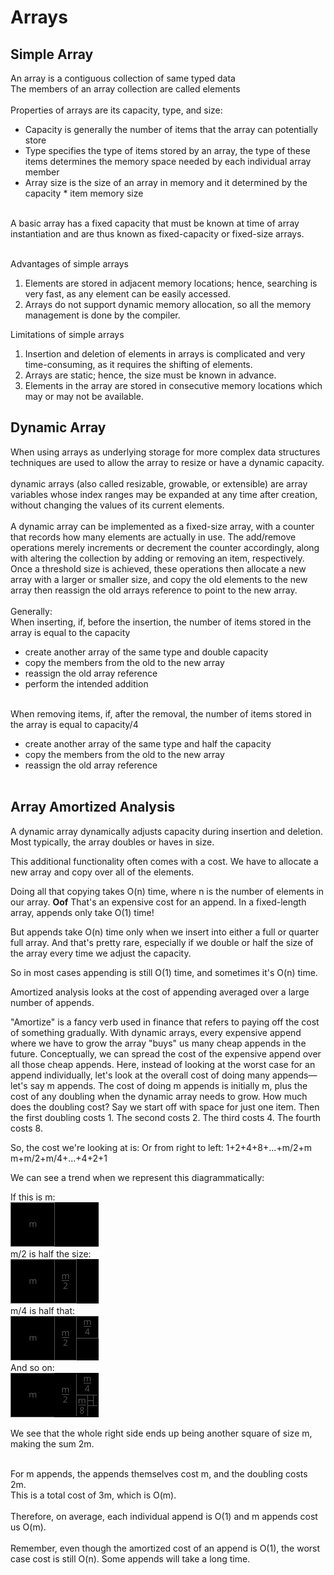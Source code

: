# Arrays

## Simple Array

An array is a contiguous collection of same typed data<br/>
The members of an array collection are called elements
<br/><br/>
Properties of arrays are its capacity, type, and size:
* Capacity is generally the number of items that the array can potentially store
* Type specifies the type of items stored by an array, the type of these items determines the memory space needed by each individual array member
* Array size is the size of an array in memory and it determined by the capacity * item memory size
<br/><br/>

A basic array has a fixed capacity that must be known at time of array instantiation and are thus known as fixed-capacity or fixed-size arrays.
<br/><br/>


Advantages of simple arrays
1. Elements are stored in adjacent memory locations; hence, searching is
very fast, as any element can be easily accessed.
2. Arrays do not support dynamic memory allocation, so all the memory
management is done by the compiler.

Limitations of simple arrays
1. Insertion and deletion of elements in arrays is complicated and very
time-consuming, as it requires the shifting of elements.
2. Arrays are static; hence, the size must be known in advance.
3. Elements in the array are stored in consecutive memory locations which
may or may not be available.

## Dynamic Array

When using arrays as underlying storage for more complex data structures techniques are used to allow the array to resize or have a dynamic capacity.
<br/><br/>
dynamic arrays (also called resizable, growable, or extensible) are array variables whose index ranges may be expanded at any time after creation, without changing the values of its current elements.
<br/><br/>
A dynamic array can be implemented as a fixed-size array, with a counter that records how many elements are actually in use. The add/remove operations merely increments or decrement the counter accordingly, along with altering the collection by adding or removing an item, respectively. Once a threshold size is achieved, these operations then allocate a new array with a larger or smaller size, and copy the old elements to the new array then reassign the old arrays reference to point to the new array.
<br/><br/>
Generally:<br/>
When inserting, if, before the insertion, the number of items stored in the array is equal to the capacity<br/>
* create another array of the same type and double capacity
* copy the members from the old to the new array
* reassign the old array reference
* perform the intended addition
<br/><br/>

When removing items, if, after the removal, the number of items stored in the array is equal to capacity/4<br/>
* create another array of the same type and half the capacity
* copy the members from the old to the new array
* reassign the old array reference
<br/><br/>

## Array Amortized Analysis

A dynamic array dynamically adjusts capacity during insertion and deletion. Most typically, the array doubles or haves in size.

This additional functionality often comes with a cost. We have to allocate a new array and copy over all of the elements.

Doing all that copying takes O(n) time, where n is the number of elements in our array. __Oof__ That's an expensive cost for an append. In a fixed-length array, appends only take O(1) time!

But appends take O(n) time only when we insert into either a full or quarter full array. And that's pretty rare, especially if we double or half the size of the array every time we adjust the capacity.

So in most cases appending is still O(1) time, and sometimes it's O(n) time.

Amortized analysis looks at the cost of appending averaged over a large number of appends.

"Amortize" is a fancy verb used in finance that refers to paying off the cost of something gradually. With dynamic arrays, every expensive append where we have to grow the array "buys" us many cheap appends in the future. Conceptually, we can spread the cost of the expensive append over all those cheap appends.
Here, instead of looking at the worst case for an append individually, let's look at the overall cost of doing many appends—let's say m appends.
The cost of doing m appends is initially m, plus the cost of any doubling when the dynamic array needs to grow. How much does the doubling cost?
Say we start off with space for just one item. Then the first doubling costs 1. The second costs 2. The third costs 4. The fourth costs 8.

So, the cost we're looking at is:        Or from right to left:
1+2+4+8+...+m/2+m             m+m/2+m/4+...+4+2+1

We can see a trend when we represent this diagrammatically:

If this is m:<br/>
![A](https://github.com/LiamJCates/Programming-Notes/blob/master/Data%20Structures/Array/images/Array_m.png)<br/>
m/2​ is half the size:<br/>
![A/2](https://github.com/LiamJCates/Programming-Notes/blob/master/Data%20Structures/Array/images/Array_m2.png)<br/>
m/4 is half that:<br/>
![A/4](https://github.com/LiamJCates/Programming-Notes/blob/master/Data%20Structures/Array/images/Array_m4.png)<br/>
And so on:<br/>
![A/8](https://github.com/LiamJCates/Programming-Notes/blob/master/Data%20Structures/Array/images/Array_m8.png)<br/>

We see that the whole right side ends up being another square of size m, making the sum 2m.<br/><br/>

For m appends, the appends themselves cost m, and the doubling costs 2m.<br/> This is a total cost of 3m, which is O(m).
<br/><br/>
Therefore, on average, each individual append is O(1) and m appends cost us O(m).
<br/><br/>
Remember, even though the amortized cost of an append is O(1), the worst case cost is still O(n). Some appends will take a long time.
